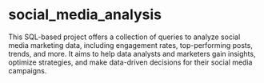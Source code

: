 # social_media_analysis
This SQL-based project offers a collection of queries to analyze social media marketing data, including engagement rates, top-performing posts, trends, and more. It aims to help data analysts and marketers gain insights, optimize strategies, and make data-driven decisions for their social media campaigns.
